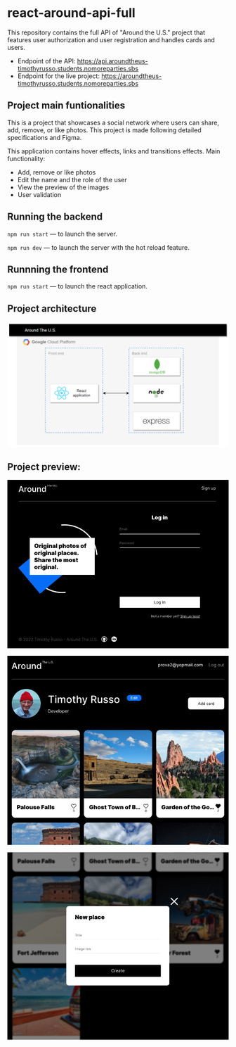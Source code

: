 # react-around-api-full

This repository contains the full API of "Around the U.S." project that features user authorization and user registration and handles cards and users.

- Endpoint of the API: https://api.aroundtheus-timothyrusso.students.nomoreparties.sbs
- Endpoint for the live project: https://aroundtheus-timothyrusso.students.nomoreparties.sbs

## Project main funtionalities

This is a project that showcases a social network where users can share, add, remove, or like photos. This project is made following detailed specifications and Figma.

This application contains hover effects, links and transitions effects. Main functionality:

- Add, remove or like photos
- Edit the name and the role of the user
- View the preview of the images
- User validation

## Running the backend  
  
`npm run start` — to launch the server.  
  
`npm run dev` — to launch the server with the hot reload feature.

## Runnning the frontend

`npm run start` — to launch the react application.  

## Project architecture

![Architecture](https://raw.githubusercontent.com/timothyrusso/react-around-api-full/main/frontend/src/images/architecture.png)

## Project preview:

![Login page](https://raw.githubusercontent.com/timothyrusso/react-around-api-full/main/frontend/src/images/login-page.png)

![Homepage](https://raw.githubusercontent.com/timothyrusso/react-around-api-full/main/frontend/src/images/home-page.png)

![Popup opened](https://raw.githubusercontent.com/timothyrusso/react-around-api-full/main/frontend/src/images/popup.png)